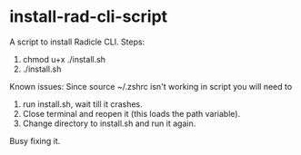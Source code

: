 # install-rad-cli-script
A script to install Radicle CLI.
Steps:
1. chmod u+x ./install.sh
2. ./install.sh 

Known issues:
Since source ~/.zshrc isn't working in script you will need to 
1. run install.sh, wait till it crashes. 
2. Close terminal and reopen it (this loads the path variable). 
3. Change directory to install.sh and run it again.

Busy fixing it.
